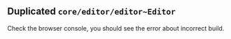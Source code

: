 ## Duplicated `core/editor/editor~Editor`

Check the browser console, you should see the error about incorrect build.
